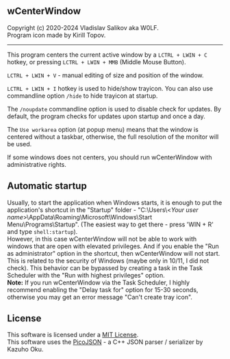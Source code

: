 ## wCenterWindow

Copyright (c) 2020-2024 Vladislav Salikov aka W0LF.<br>
Program icon made by Kirill Topov.

---

This program centers the current active window by a `LCTRL + LWIN + C` hotkey, or pressing `LCTRL + LWIN + MMB` (Middle Mouse Button).

`LCTRL + LWIN + V` - manual editing of size and position of the window.

`LCTRL + LWIN + I` hotkey is used to hide/show trayicon.
You can also use commandline option `/hide` to hide trayicon at startup.

The `/noupdate` commandline option is used to disable check for updates. By default, the program checks for updates upon startup and once a day.

The `Use workarea` option (at popup menu) means that the window is centered without a taskbar, otherwise, the full resolution of the monitor will be used.

If some windows does not centers, you should run wCenterWindow with administrative rights.

## Automatic startup

Usually, to start the application when Windows starts, it is enough to put the application's shortcut in the "Startup" folder - 
"C:\Users\\<*Your user name*>\AppData\Roaming\Microsoft\Windows\Start Menu\Programs\Startup". 
(The easiest way to get there - press 'WIN + R' and type `shell:startup`).<br>
However, in this case wCenterWindow will not be able to work with windows that are open with elevated privileges.
And if you enable the "Run as administrator" option in the shortcut, then wCenterWindow will not start. This is related to the security of Windows (maybe only in 10/11, I did not check).
This behavior can be bypassed by creating a task in the Task Scheduler with the "Run with highest privileges" option.<br>
**Note:** If you run wCenterWindow via the Task Scheduler, I highly recommend enabling the "Delay task for" option for 15-30 seconds, otherwise you may get an error message "Can't create tray icon".

## License

This software is licensed under a [MIT License](https://mit-license.org).<br>
This software uses the [PicoJSON](https://github.com/kazuho/picojson) - a C++ JSON parser / serializer by Kazuho Oku.
